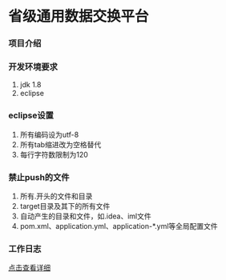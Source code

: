 # 省级通用数据交换平台

### 项目介绍



### 开发环境要求
1. jdk 1.8
2. eclipse

### eclipse设置
1. 所有编码设为utf-8
2. 所有tab缩进改为空格替代
3. 每行字符数限制为120

### 禁止push的文件
1. 所有.开头的文件和目录
2. target目录及其下的所有文件
3. 自动产生的目录和文件，如.idea、iml文件
4. pom.xml、application.yml、application-*.yml等全局配置文件

### 工作日志
[点击查看详细](https://github.com/schic/schie/tree/master/doc/%E5%B7%A5%E4%BD%9C%E6%97%A5%E5%BF%97)
